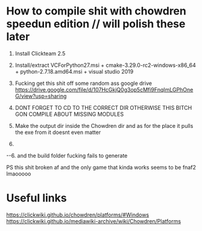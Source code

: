 # How to compile shit with chowdren speedun edition // will polish these later

1. Install Clickteam 2.5

2. Install/extract VCForPython27.msi + cmake-3.29.0-rc2-windows-x86_64 + python-2.7.18.amd64.msi + visual studio 2019 

3. Fucking get this shit off some random ass google drive https://drive.google.com/file/d/107HcGkjQ0g3op5cMfi9FnqImLGPhOneG/view?usp=sharing

4. DONT FORGET TO CD TO THE CORRECT DIR OTHERWISE THIS BITCH GON COMPILE ABOUT MISSING MODULES

5. Make the output dir inside the Chowdren dir and as for the place it pulls the exe from it doesnt even matter

6.

--6. and the build folder fucking fails to generate

PS this shit broken af and the only game that kinda works seems to be fnaf2 lmaooooo

# Useful links

https://clickwiki.github.io/chowdren/platforms/#Windows
https://clickwiki.github.io/mediawiki-archive/wiki/Chowdren/Platforms
